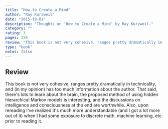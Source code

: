 ```yaml
---
title: "How to Create a Mind"
author: "Ray Kurzweil"
date: "2015-10-01"
description: "Thoughts on 'How to Create a Mind' by Ray Kurzweil."
category: ""
rating: 3
pages: 336
review: "This book is not very cohesive, ranges pretty dramatically in technicality, and (in my opinion) has too much information about the author. That said, there's lots to learn about the brain, the proposed method of using hidden hierarchical Markov models is interesting, and the discussions on intelligence and consciousness at the end are worthwhile. Also, upon rereading I've realized it's much more understandable (and I got a lot more out of it) when I had some exposure to discrete math, machine learning, etc. prior to reading it."
type: "book"
notes: false
---
```


## Review

This book is not very cohesive, ranges pretty dramatically in technicality, and (in my opinion) has too much information about the author. That said, there's lots to learn about the brain, the proposed method of using hidden hierarchical Markov models is interesting, and the discussions on intelligence and consciousness at the end are worthwhile. Also, upon rereading I've realized it's much more understandable (and I got a lot more out of it) when I had some exposure to discrete math, machine learning, etc. prior to reading it.
